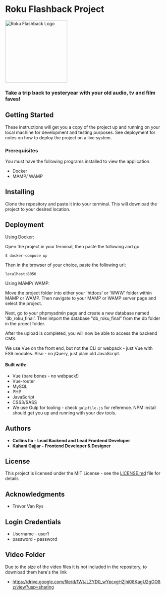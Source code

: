 # Roku Flashback Project
<img src="/images/Flashback_logo.svg" alt="Roku Flashback Logo" width="200">

### Take a trip back to yesteryear with your old audio, tv and film faves!

## Getting Started

These instructions will get you a copy of the project up and running on your local machine for development and testing purposes. See deployment for notes on how to deploy the project on a live system.

### Prerequisites

You must have the following programs installed to view the application: 

* Docker
* MAMP/ WAMP

## Installing

Clone the repository and paste it into your terminal. This will download the project to your desired location. 

## Deployment

Using Docker: 

Open the project in your terminal, then paste the following and go.
```
$ docker-compose up
```

Then in the browser of your choice, paste the following url:
```
localhost:8050
```

Using MAMP/ WAMP:

Move the project folder into either your 'htdocs' or 'WWW' folder within MAMP or WAMP. Then navigate to your MAMP or WAMP server page and select the project.

Next, go to your phpmyadmin page and create a new database named 'db_roku_final'. Then import the database "db_roku_final" from the db folder in the proect folder. 

After the upload is completed, you will now be able to access the backend CMS. 

We use Vue on the front end, but not the CLI or webpack - just Vue with ES6 modules. Also - no jQuery, just plain old JavaScript.

#### Built with:

* Vue (bare bones - no webpack!)
* Vue-router  
* MySQL
* PHP
* JavaScript
* CSS3/SASS
* We use Gulp for tooling - check <code>gulpfile.js</code> for reference. NPM install should get you up and running with your dev tools.

## Authors

* **Collins Ilo - Lead Backend and Lead Frontend Developer**
* **Kahani Gajjar - Frontend Developer & Designer**

## License

This project is licensed under the MIT License - see the [LICENSE.md](LICENSE.md) file for details

## Acknowledgments

* Trevor Van Rys

## Login Credentials

* Username - user1
* password - password

## Video Folder

Due to the size of the video files it is not included in the repository, to download them here's the link

* https://drive.google.com/file/d/1WtJLZYD0_wYpcxgHZjhi08KagU2gOO8z/view?usp=sharing
